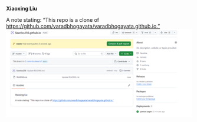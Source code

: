 **Xiaoxing Liu**  

A note stating: “This repo is a clone of https://github.com/varadbhogayata/varadbhogayata.github.io.”
![Repository Screenshot](./repo.png)
